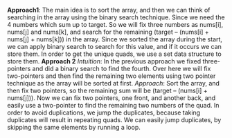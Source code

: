 **Approach1**:
The main idea is to sort the array, and then we can think of searching in the array using the binary search technique. Since we need the 4 numbers which sum up to target. So we will fix three numbers as nums[i], nums[j] and nums[k], and search for the remaining (target – (nums[i] + nums[j] + nums[k])) in the array. Since we sorted the array during the start, we can apply binary search to search for this value, and if it occurs we can store them. In order to get the unique quads, we use a set data structure to store them.
​
**Approach 2**
*Intuition*: In the previous approach we fixed three-pointers and did a binary search to find the fourth. Over here we will fix two-pointers and then find the remaining two elements using two pointer technique as the array will be sorted at first.
​
*Approach*: Sort the array, and then fix two pointers, so the remaining sum will be (target – (nums[i] + nums[j])). Now we can fix two pointers, one front, and another back, and easily use a two-pointer to find the remaining two numbers of the quad. In order to avoid duplications, we jump the duplicates, because taking duplicates will result in repeating quads. We can easily jump duplicates, by skipping the same elements by running a loop.
​